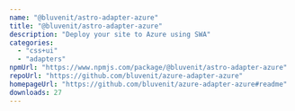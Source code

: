```yaml
---
name: "@bluvenit/astro-adapter-azure"
title: "@bluvenit/astro-adapter-azure"
description: "Deploy your site to Azure using SWA"
categories:
  - "css+ui"
  - "adapters"
npmUrl: "https://www.npmjs.com/package/@bluvenit/astro-adapter-azure"
repoUrl: "https://github.com/bluvenit/azure-adapter-azure"
homepageUrl: "https://github.com/bluvenit/azure-adapter-azure#readme"
downloads: 27
---
```

